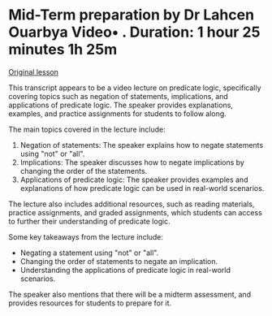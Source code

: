 # Mid-Term preparation by Dr Lahcen Ouarbya Video• . Duration: 1 hour 25 minutes 1h 25m

[Original lesson](https://www.coursera.org/learn/uol-discrete-mathematics/lecture/ZXSoc/mid-term-preparation-by-dr-lahcen-ouarbya)

This transcript appears to be a video lecture on predicate logic, specifically covering topics such as negation of statements, implications, and applications of predicate logic. The speaker provides explanations, examples, and practice assignments for students to follow along.

The main topics covered in the lecture include:

1. Negation of statements: The speaker explains how to negate statements using "not" or "all".
2. Implications: The speaker discusses how to negate implications by changing the order of the statements.
3. Applications of predicate logic: The speaker provides examples and explanations of how predicate logic can be used in real-world scenarios.

The lecture also includes additional resources, such as reading materials, practice assignments, and graded assignments, which students can access to further their understanding of predicate logic.

Some key takeaways from the lecture include:

* Negating a statement using "not" or "all".
* Changing the order of statements to negate an implication.
* Understanding the applications of predicate logic in real-world scenarios.

The speaker also mentions that there will be a midterm assessment, and provides resources for students to prepare for it.

